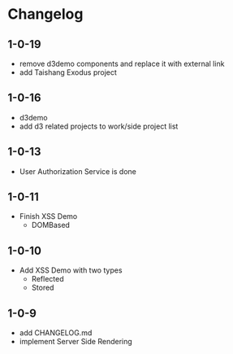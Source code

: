 # Changelog
## 1-0-19
- remove d3demo components and replace it with external link
- add Taishang Exodus project

## 1-0-16
- d3demo
- add d3 related projects to work/side project list

## 1-0-13
- User Authorization Service is done

## 1-0-11
- Finish XSS Demo
    - DOMBased

## 1-0-10
- Add XSS Demo with two types
    - Reflected
    - Stored

## 1-0-9
- add CHANGELOG.md
- implement Server Side Rendering
